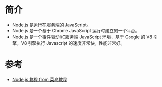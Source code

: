 # 简介

+ Node.js 是运行在服务端的 JavaScript。
+ Node.js 是一个基于 Chrome JavaScript 运行时建立的一个平台。
+ Node.js 是一个事件驱动I/O服务端 JavaScript 环境，基于 Google 的 V8 引擎，V8 引擎执行 Javascript 的速度非常快，性能非常好。

# 参考

+ [Node.js 教程 from 菜鸟教程](http://www.runoob.com/nodejs/nodejs-tutorial.html)